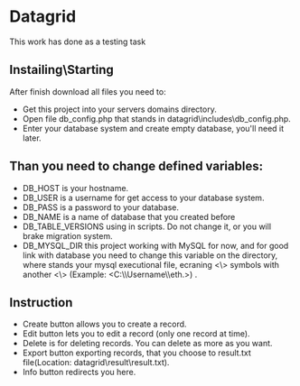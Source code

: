 # Datagrid

This work has done as a testing task

## Instailing\Starting

After finish download all files you need to:

- Get this project into your servers domains directory.
- Open file db_config.php that stands in datagrid\includes\db_config.php.
- Enter your database system and create empty database, you'll need it later.

## Than you need to change defined variables:

- DB_HOST is your hostname.
- DB_USER is a username for get access to your database system.
- DB_PASS is a password to your database.
- DB_NAME is a name of database that you created before
- DB_TABLE_VERSIONS using in scripts. Do not change it, or you will brake migration system.
- DB_MYSQL_DIR this project working with MySQL for now, and for good link with database you need to change this variable on the directory, where stands your mysql executional file, ecraning <\\> symbols with another <\\> (Example: <C:\\\Username\\\eth.>) .

## Instruction

- Create button allows you to create a record.
- Edit button lets you to edit a record (only one record at time).
- Delete is for deleting records. You can delete as more as you want.
- Export button exporting records, that you choose to result.txt file(Location: datagrid\result\result.txt).
- Info button redirects you here.

